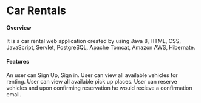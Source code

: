 # Car Rentals
#### Overview
It is a car rental web application created by using Java 8, HTML, CSS, JavaScript, Servlet, PostgreSQL, Apache Tomcat, Amazon AWS, Hibernate. 
#### Features
An user can Sign Up, Sign in.
User can view all available vehicles for renting.
User can view all available pick up places. 
User can reserve vehicles and upon confirming reservation he would recieve a confirmation email.
